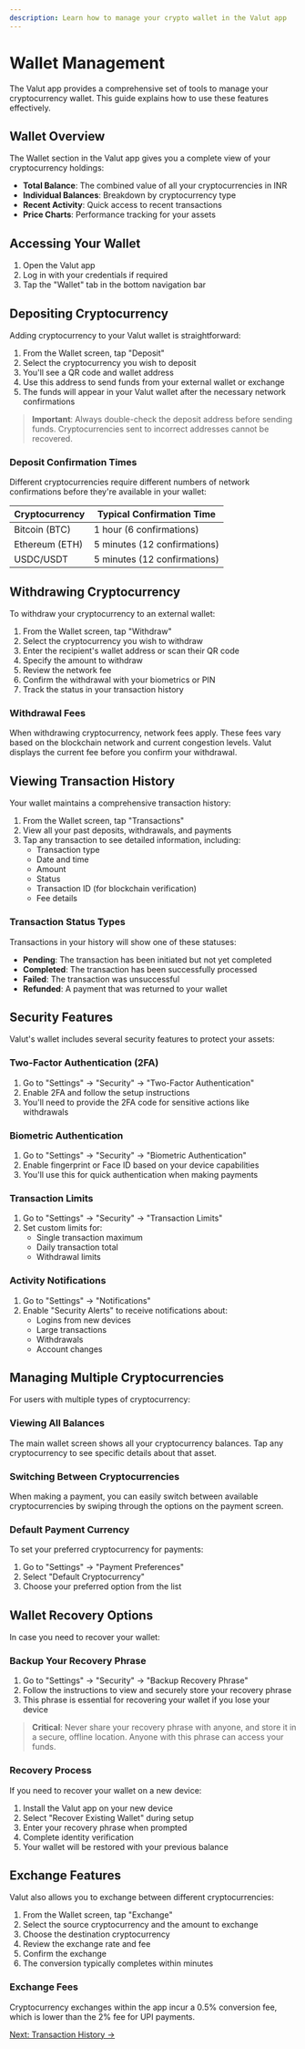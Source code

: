 ```yaml
---
description: Learn how to manage your crypto wallet in the Valut app
---
```


# Wallet Management

The Valut app provides a comprehensive set of tools to manage your cryptocurrency wallet. This guide explains how to use these features effectively.

## Wallet Overview

The Wallet section in the Valut app gives you a complete view of your cryptocurrency holdings:

- **Total Balance**: The combined value of all your cryptocurrencies in INR
- **Individual Balances**: Breakdown by cryptocurrency type
- **Recent Activity**: Quick access to recent transactions
- **Price Charts**: Performance tracking for your assets

## Accessing Your Wallet

1. Open the Valut app
2. Log in with your credentials if required
3. Tap the "Wallet" tab in the bottom navigation bar

## Depositing Cryptocurrency

Adding cryptocurrency to your Valut wallet is straightforward:

1. From the Wallet screen, tap "Deposit"
2. Select the cryptocurrency you wish to deposit
3. You'll see a QR code and wallet address
4. Use this address to send funds from your external wallet or exchange
5. The funds will appear in your Valut wallet after the necessary network confirmations

> **Important**: Always double-check the deposit address before sending funds. Cryptocurrencies sent to incorrect addresses cannot be recovered.

### Deposit Confirmation Times

Different cryptocurrencies require different numbers of network confirmations before they're available in your wallet:

| Cryptocurrency | Typical Confirmation Time |
|----------------|---------------------------|
| Bitcoin (BTC) | 1 hour (6 confirmations) |
| Ethereum (ETH) | 5 minutes (12 confirmations) |
| USDC/USDT | 5 minutes (12 confirmations) |

## Withdrawing Cryptocurrency

To withdraw your cryptocurrency to an external wallet:

1. From the Wallet screen, tap "Withdraw"
2. Select the cryptocurrency you wish to withdraw
3. Enter the recipient's wallet address or scan their QR code
4. Specify the amount to withdraw
5. Review the network fee
6. Confirm the withdrawal with your biometrics or PIN
7. Track the status in your transaction history

### Withdrawal Fees

When withdrawing cryptocurrency, network fees apply. These fees vary based on the blockchain network and current congestion levels. Valut displays the current fee before you confirm your withdrawal.

## Viewing Transaction History

Your wallet maintains a comprehensive transaction history:

1. From the Wallet screen, tap "Transactions"
2. View all your past deposits, withdrawals, and payments
3. Tap any transaction to see detailed information, including:
   - Transaction type
   - Date and time
   - Amount
   - Status
   - Transaction ID (for blockchain verification)
   - Fee details

### Transaction Status Types

Transactions in your history will show one of these statuses:

- **Pending**: The transaction has been initiated but not yet completed
- **Completed**: The transaction has been successfully processed
- **Failed**: The transaction was unsuccessful
- **Refunded**: A payment that was returned to your wallet

## Security Features

Valut's wallet includes several security features to protect your assets:

### Two-Factor Authentication (2FA)

1. Go to "Settings" → "Security" → "Two-Factor Authentication"
2. Enable 2FA and follow the setup instructions
3. You'll need to provide the 2FA code for sensitive actions like withdrawals

### Biometric Authentication

1. Go to "Settings" → "Security" → "Biometric Authentication"
2. Enable fingerprint or Face ID based on your device capabilities
3. You'll use this for quick authentication when making payments

### Transaction Limits

1. Go to "Settings" → "Security" → "Transaction Limits"
2. Set custom limits for:
   - Single transaction maximum
   - Daily transaction total
   - Withdrawal limits

### Activity Notifications

1. Go to "Settings" → "Notifications"
2. Enable "Security Alerts" to receive notifications about:
   - Logins from new devices
   - Large transactions
   - Withdrawals
   - Account changes

## Managing Multiple Cryptocurrencies

For users with multiple types of cryptocurrency:

### Viewing All Balances

The main wallet screen shows all your cryptocurrency balances. Tap any cryptocurrency to see specific details about that asset.

### Switching Between Cryptocurrencies

When making a payment, you can easily switch between available cryptocurrencies by swiping through the options on the payment screen.

### Default Payment Currency

To set your preferred cryptocurrency for payments:

1. Go to "Settings" → "Payment Preferences"
2. Select "Default Cryptocurrency"
3. Choose your preferred option from the list

## Wallet Recovery Options

In case you need to recover your wallet:

### Backup Your Recovery Phrase

1. Go to "Settings" → "Security" → "Backup Recovery Phrase"
2. Follow the instructions to view and securely store your recovery phrase
3. This phrase is essential for recovering your wallet if you lose your device

> **Critical**: Never share your recovery phrase with anyone, and store it in a secure, offline location. Anyone with this phrase can access your funds.

### Recovery Process

If you need to recover your wallet on a new device:

1. Install the Valut app on your new device
2. Select "Recover Existing Wallet" during setup
3. Enter your recovery phrase when prompted
4. Complete identity verification
5. Your wallet will be restored with your previous balance

## Exchange Features

Valut also allows you to exchange between different cryptocurrencies:

1. From the Wallet screen, tap "Exchange"
2. Select the source cryptocurrency and the amount to exchange
3. Choose the destination cryptocurrency
4. Review the exchange rate and fee
5. Confirm the exchange
6. The conversion typically completes within minutes

### Exchange Fees

Cryptocurrency exchanges within the app incur a 0.5% conversion fee, which is lower than the 2% fee for UPI payments.

[Next: Transaction History →](transaction-history.md)
